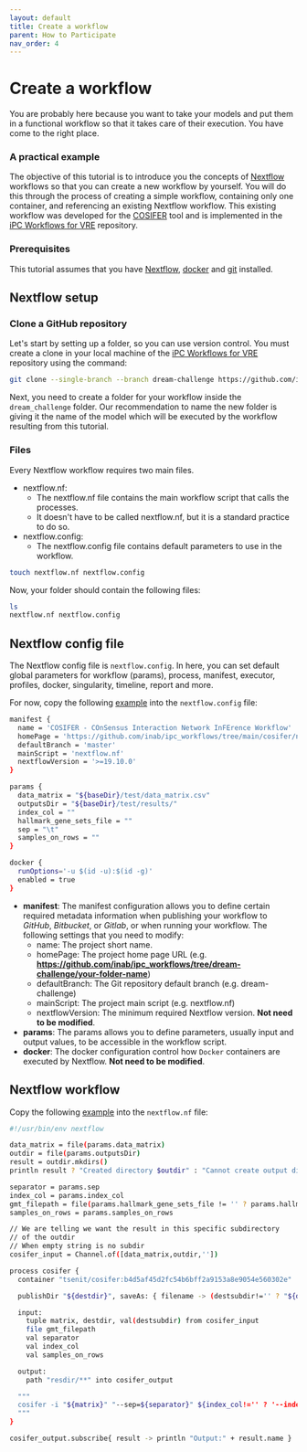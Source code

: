 ```yaml
---
layout: default
title: Create a workflow
parent: How to Participate
nav_order: 4
---
```


# Create a workflow

You are probably here because you want to take your models and put them in a functional workflow so that it takes care 
of their execution. You have come to the right place.

### A practical example

The objective of this tutorial is to introduce you the concepts of [Nextflow](https://www.nextflow.io/) workflows so 
that you can create a new workflow by yourself. You will do this through the process of creating a simple workflow, 
containing only one container, and referencing an existing Nextflow workflow. This existing workflow was developed for 
the [COSIFER](https://github.com/PhosphorylatedRabbits/cosifer) tool and is implemented in the 
[iPC Workflows for VRE](https://github.com/inab/ipc_workflows/tree/main/cosifer/nextflow) repository.

### Prerequisites

This tutorial assumes that you have [Nextflow](https://www.nextflow.io), [docker](https://docs.docker.com/get-docker/) 
and [git](https://git-scm.com/downloads) installed.

## Nextflow setup

### Clone a GitHub repository

Let's start by setting up a folder, so you can use version control. You must create a clone in your local machine of 
the [iPC Workflows for VRE](https://github.com/inab/ipc_workflows) repository using the command:

```bash
git clone --single-branch --branch dream-challenge https://github.com/inab/ipc_workflows.git
```

Next, you need to create a folder for your workflow inside the `dream_challenge` folder. Our recommendation to name the 
new folder is giving it the name of the model  which will be executed by the workflow resulting from this tutorial. 

### Files

Every Nextflow workflow requires two main files.

- nextflow.nf:
  - The nextflow.nf file contains the main workflow script that calls the processes.
  - It doesn't have to be called nextflow.nf, but it is a standard practice to do so.
- nextflow.config:
  - The nextflow.config file contains default parameters to use in the workflow.

```bash
touch nextflow.nf nextflow.config
```

Now, your folder should contain the following files:

```bash
ls 
nextflow.nf nextflow.config
```

## Nextflow config file

The Nextflow config file is `nextflow.config`. In here, you can set default global parameters for workflow (params), 
process, manifest, executor, profiles, docker, singularity, timeline, report and more.

For now, copy the following [example](https://github.com/inab/ipc_workflows/blob/main/cosifer/nextflow/nextflow.config) 
into the `nextflow.config` file:

```bash
manifest {
  name = 'COSIFER - COnSensus Interaction Network InFErence Workflow'
  homePage = 'https://github.com/inab/ipc_workflows/tree/main/cosifer/nextflow'
  defaultBranch = 'master'
  mainScript = 'nextflow.nf'
  nextflowVersion = '>=19.10.0'
}

params {
  data_matrix = "${baseDir}/test/data_matrix.csv"
  outputsDir = "${baseDir}/test/results/"
  index_col = ""
  hallmark_gene_sets_file = ""
  sep = "\t"
  samples_on_rows = ""
}

docker {
  runOptions='-u $(id -u):$(id -g)'
  enabled = true
}
```

- **manifest**: The manifest configuration allows you to define certain required metadata information when publishing 
your workflow to *GitHub*, *Bitbucket*, or *Gitlab*, or when running your workflow. The following settings that you need
to modify:
  - name: The project short name.
  - homePage: The project home page URL (e.g. **https://github.com/inab/ipc_workflows/tree/dream-challenge/your-folder-name**)
  - defaultBranch: The Git repository default branch (e.g. dream-challenge)
  - mainScript: The project main script (e.g. nextflow.nf)
  - nextflowVersion: The minimum required Nextflow version. **Not need to be modified**.
- **params**: The params allows you to define parameters, usually input and output values, to be accessible in the 
workflow script.
- **docker**: The docker configuration control how `Docker` containers are executed by Nextflow. **Not need to be modified**.

## Nextflow workflow

Copy the following [example](https://github.com/inab/ipc_workflows/blob/main/cosifer/nextflow/nextflow.nf)
into the `nextflow.nf` file:

```bash
#!/usr/bin/env nextflow

data_matrix = file(params.data_matrix)
outdir = file(params.outputsDir)
result = outdir.mkdirs()
println result ? "Created directory $outdir" : "Cannot create output directory: $outdir"

separator = params.sep
index_col = params.index_col
gmt_filepath = file(params.hallmark_gene_sets_file != '' ? params.hallmark_gene_sets_file : '.empty.')
samples_on_rows = params.samples_on_rows

// We are telling we want the result in this specific subdirectory
// of the outdir
// When empty string is no subdir
cosifer_input = Channel.of([data_matrix,outdir,''])

process cosifer {
  container "tsenit/cosifer:b4d5af45d2fc54b6bff2a9153a8e9054e560302e"

  publishDir "${destdir}", saveAs: { filename -> (destsubdir!='' ? "${destsubdir}/" : '') + filename.minus('resdir/') }

  input:
    tuple matrix, destdir, val(destsubdir) from cosifer_input
    file gmt_filepath
    val separator
    val index_col
    val samples_on_rows

  output:
    path "resdir/**" into cosifer_output

  """
  cosifer -i "${matrix}" "--sep=${separator}" ${index_col!='' ? '--index ' + index_col : ''}  ${gmt_filepath.name != '.empty.' ? '--gmt_filepath ' + gmt_filepath : ''} -o "resdir" ${samples_on_rows ? '--samples_on_rows' : ''}
  """
}

cosifer_output.subscribe{ result -> println "Output:" + result.name }
```

